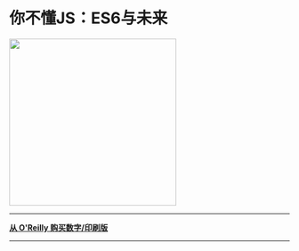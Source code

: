 # 你不懂JS：ES6与未来

<img src="http://static.uv-w.com/You-Dont-Know-JS/es6&beyond/cover.jpg" width="300">

-----

**[从 O'Reilly 购买数字/印刷版](http://shop.oreilly.com/product/0636920033769.do)**

-----

 